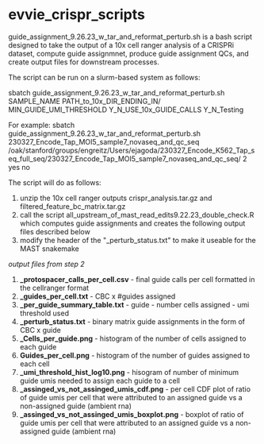 # evvie_crispr_scripts

guide_assignment_9.26.23_w_tar_and_reformat_perturb.sh is a bash script designed to take the output of a 10x cell ranger analysis of a CRISPRi dataset, compute guide assignmnet, produce guide assignment QCs, and create output files for downstream processes. 

The script can be run on a slurm-based system as follows:

sbatch guide_assignment_9.26.23_w_tar_and_reformat_perturb.sh SAMPLE_NAME PATH_to_10x_DIR_ENDING_IN/ MIN_GUIDE_UMI_THRESHOLD Y_N_USE_10x_GUIDE_CALLS Y_N_Testing

For example:
sbatch guide_assignment_9.26.23_w_tar_and_reformat_perturb.sh 230327_Encode_Tap_MOI5_sample7_novaseq_and_qc_seq /oak/stanford/groups/engreitz/Users/ejagoda/230327_Encode_K562_Tap_seq_full_seq/230327_Encode_Tap_MOI5_sample7_novaseq_and_qc_seq/ 2 yes no

The script will do as follows:

1. unzip the 10x cell ranger outputs crispr_analysis.tar.gz and filtered_feature_bc_matrix.tar.gz
2. call the script all_upstream_of_mast_read_edits9.22.23_double_check.R which computes guide assignments and creates the following output files described below
3. modify the header of the "_perturb_status.txt" to make it useable for the MAST snakemake



_output files from step 2_
1. **_protospacer_calls_per_cell.csv** - final guide calls per cell formatted in the cellranger format
2. **_guides_per_cell.txt** - CBC x #guides assigned
3. **_per_guide_summary_table.txt** - guide - number cells assigned - umi threshold used
4. **_perturb_status.txt** - binary matrix guide assignments in the form of CBC x guide
5. **_Cells_per_guide.png** - histogram of the number of cells assigned to each guide
6. **Guides_per_cell.png** - histogram of the number of guides assigned to each cell
7. **_umi_threshold_hist_log10.png** - hisogram of number of minimum guide umis needed to assign each guide to a cell
8. **_assinged_vs_not_assinged_umis_cdf.png** - per cell CDF plot of ratio of guide umis per cell that were attributed to an assigned guide vs a non-assigned guide (ambient rna)
9. **_assinged_vs_not_assinged_umis_boxplot.png** - boxplot of ratio of guide umis per cell that were attributed to an assigned guide vs a non-assigned guide (ambient rna)

